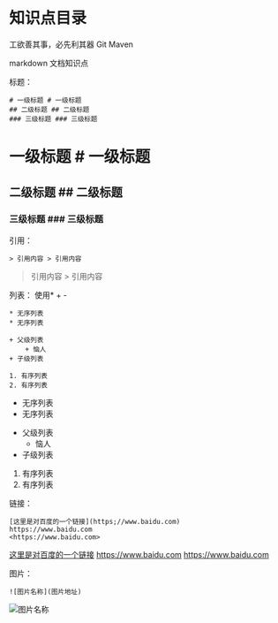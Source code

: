 # 知识点目录
工欲善其事，必先利其器
Git
Maven


markdown 文档知识点

标题：
```
# 一级标题 # 一级标题
## 二级标题 ## 二级标题
### 三级标题 ### 三级标题
```
# 一级标题 # 一级标题
## 二级标题 ## 二级标题
### 三级标题 ### 三级标题

引用：
```
> 引用内容 > 引用内容
```
> 引用内容 > 引用内容



列表：
使用* + - 
```
* 无序列表
* 无序列表

+ 父级列表
    + 恼人
+ 子级列表

1. 有序列表
2. 有序列表
```

* 无序列表
* 无序列表

+ 父级列表
    + 恼人
+ 子级列表

1. 有序列表
2. 有序列表


链接：
```
[这里是对百度的一个链接](https;//www.baidu.com)
https://www.baidu.com
<https://www.baidu.com>
```
[这里是对百度的一个链接](https;//www.baidu.com)
https://www.baidu.com
<https://www.baidu.com>

图片：
```
![图片名称](图片地址)
```
![图片名称](图片地址)